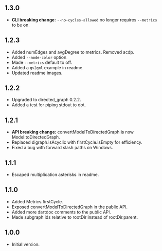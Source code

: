 ## 1.3.0

- **CLI breaking change:** `--no-cycles-allowed` no longer requires `--metrics` to be on.

## 1.2.3

- Added numEdges and avgDegree to metrics. Removed acdp.
- Added `--node-color` option.
- Made `--metrics` default to off.
- Added a `gv2gml` example in readme.
- Updated readme images.

## 1.2.2

- Upgraded to directed_graph 0.2.2.
- Added a test for piping stdout to dot.

## 1.2.1

- **API breaking change:** convertModelToDirectedGraph is now Model.toDirectedGraph.
- Replaced digraph.isAcyclic with firstCycle.isEmpty for efficiency.
- Fixed a bug with forward slash paths on Windows.

## 1.1.1

- Escaped multiplication asterisks in readme.

## 1.1.0

- Added Metrics.firstCycle.
- Exposed convertModelToDirectedGraph in the public API.
- Added more dartdoc comments to the public API.
- Made subgraph ids relative to rootDir instead of rootDir.parent.

## 1.0.0

- Initial version.
